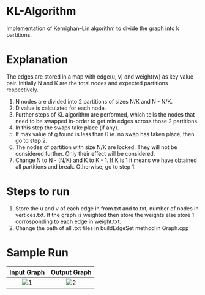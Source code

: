 # KL-Algorithm
Implementation of Kernighan–Lin algorithm to divide the graph into k partitions.

# Explanation 
The edges are stored in a map with edge(u, v) and weight(w) as key value pair. Initially N and K are the total nodes and expected partitions respectively.
1. N nodes are divided into 2 partitions of sizes N/K and N - N/K. 
2. D value is calculated for each node.
3. Further steps of KL algorithm are performed, which tells the nodes that need to be swapped in-order to get min edges across those 2 partitions. 
4. In this step the swaps take place (if any).
5. If max value of g found is less than 0 ie. no swap has taken place, then go to step 2.
6. The nodes of partition with size N/K are locked. They will not be considered further. Only their effect will be considered.
7. Change N to N - (N/K) and K to K - 1. If K is 1 it means we have obtained all partitions and break. Otherwise, go to step 1.

# Steps to run
1. Store the u and v of each edge in from.txt and to.txt, number of nodes in vertices.txt. If the graph is weighted then store the weights else store 1 corrosponding to each edge in weight.txt.
2. Change the path of all .txt files in buildEdgeSet method in Graph.cpp

# Sample Run
Input Graph             |  Output Graph
:-----------------------------:|:-------------------------:
![1](https://user-images.githubusercontent.com/22634590/36088073-9bb9655a-0ffb-11e8-8a0f-9cb5d24ea81d.GIF)   | ![2](https://user-images.githubusercontent.com/22634590/36088109-bcb6f1b4-0ffb-11e8-9b00-b6165159d17f.GIF)

